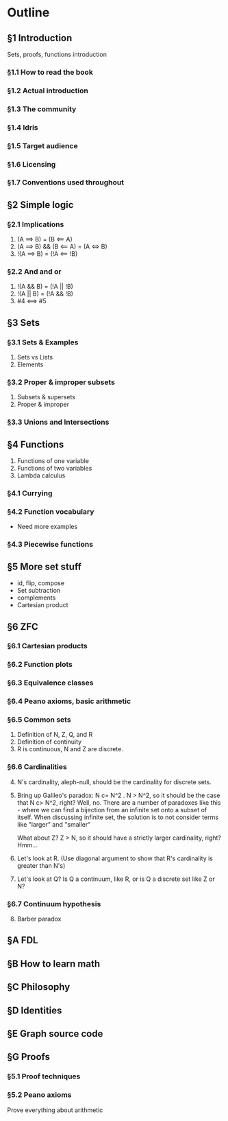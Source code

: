 # Outline

## §1 Introduction

Sets, proofs, functions introduction

### §1.1 How to read the book
### §1.2 Actual introduction
### §1.3 The community
### §1.4 Idris
### §1.5 Target audience
### §1.6 Licensing
### §1.7 Conventions used throughout

## §2 Simple logic

### §2.1 Implications

1. (A ==> B) = (B <== A)
2. (A ==> B) && (B <== A) = (A <=> B)
3. !(A ==> B) = (!A <== !B)

### §2.2 And and or

1. !(A && B) = (!A || !B)
2. !(A || B) = (!A && !B)
3. #4 <==> #5

## §3 Sets

### §3.1 Sets & Examples

1. Sets vs Lists
2. Elements

### §3.2 Proper & improper subsets

1. Subsets & supersets
2. Proper & improper

### §3.3 Unions and Intersections

## §4 Functions

1. Functions of one variable
2. Functions of two variables
3. Lambda calculus

### §4.1 Currying
### §4.2 Function vocabulary
* Need more examples
### §4.3 Piecewise functions

## §5 More set stuff

* id, flip, compose
* Set subtraction
* complements
* Cartesian product

## §6 ZFC

### §6.1 Cartesian products
### §6.2 Function plots
### §6.3 Equivalence classes
### §6.4 Peano axioms, basic arithmetic
### §6.5 Common sets

1. Definition of N, Z, Q, and R
2. Definition of continuity
3. R is continuous, N and Z are discrete.
  
### §6.6 Cardinalities

4. N's cardinality, aleph-null, should be the cardinality for discrete
   sets. 
5. Bring up Galileo's paradox: N c= N^2 . N > N^2, so it should be the case that
   N c> N^2, right? Well, no. There are a number of paradoxes like this - where
   we can find a bijection from an infinite set onto a subset of itself. When
   discussing infinite set, the solution is to not consider terms like "larger"
   and "smaller"

   What about Z? Z > N, so it should have a strictly larger cardinality, right?
   Hmm...

6. Let's look at R. (Use diagonal argument to show that R's cardinality is
   greater than N's)
   
7. Let's look at Q? Is Q a continuum, like R, or is Q a discrete set like Z or
   N?

### §6.7 Continuum hypothesis

8. Barber paradox

## §A FDL 
## §B How to learn math
## §C Philosophy
## §D Identities
## §E Graph source code
## §G Proofs
### §5.1 Proof techniques
### §5.2 Peano axioms

Prove everything about arithmetic

